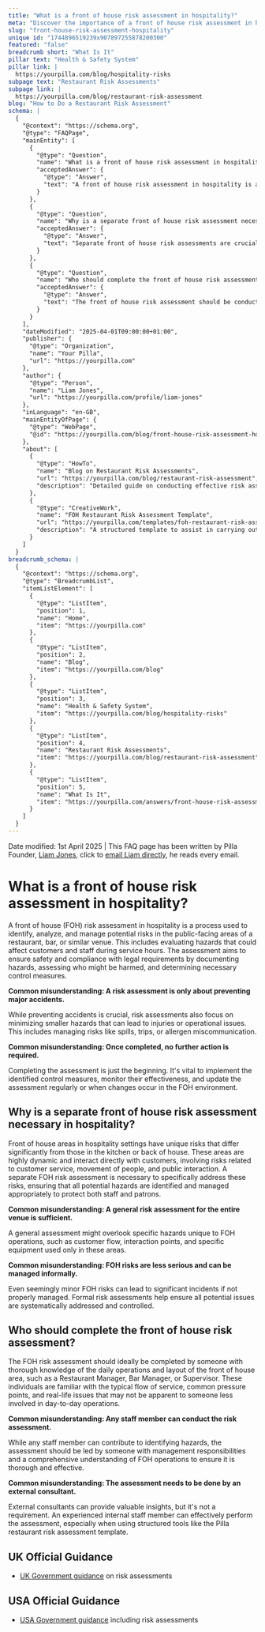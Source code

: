 ```yaml
---
title: "What is a front of house risk assessment in hospitality?"
meta: "Discover the importance of a front of house risk assessment in hospitality, focusing on safety and compliance in customer-facing areas."
slug: "front-house-risk-assessment-hospitality"
unique id: "1744896519239x907897255878200300"
featured: "false"
breadcrumb short: "What Is It"
pillar text: "Health & Safety System"
pillar link: |
  https://yourpilla.com/blog/hospitality-risks
subpage text: "Restaurant Risk Assessments"
subpage link: |
  https://yourpilla.com/blog/restaurant-risk-assessment
blog: "How to Do a Restaurant Risk Assessment"
schema: |
  {
    "@context": "https://schema.org",
    "@type": "FAQPage",
    "mainEntity": [
      {
        "@type": "Question",
        "name": "What is a front of house risk assessment in hospitality?",
        "acceptedAnswer": {
          "@type": "Answer",
          "text": "A front of house risk assessment in hospitality is a thorough process to identify, evaluate, and address potential hazards in public-facing areas of venues like restaurants or bars. It aims to enhance safety for both staff and customers by identifying hazards, analyzing who might be affected, and implementing necessary controls. This assessment is not only about avoiding major incidents but also about minimizing smaller hazards, like spillages or allergens, which could cause injuries or operational issues."
        }
      },
      {
        "@type": "Question",
        "name": "Why is a separate front of house risk assessment necessary in hospitality?",
        "acceptedAnswer": {
          "@type": "Answer",
          "text": "Separate front of house risk assessments are crucial in hospitality to address unique risks that differ from those in kitchen or back of house areas. These public-facing areas involve interactions with customers and are dynamic, requiring targeted risk management strategies to protect both staff and patrons effectively."
        }
      },
      {
        "@type": "Question",
        "name": "Who should complete the front of house risk assessment?",
        "acceptedAnswer": {
          "@type": "Answer",
          "text": "The front of house risk assessment should be conducted by someone with detailed knowledge of the venue's front of house operations. This is ideally a Restaurant Manager, Bar Manager, or Supervisor who understands the daily service flow, common issues, and the layout of the area. While external consultants can add value, this role can be effectively filled by an experienced internal staff member."
        }
      }
    ],
    "dateModified": "2025-04-01T09:00:00+01:00",
    "publisher": {
      "@type": "Organization",
      "name": "Your Pilla",
      "url": "https://yourpilla.com"
    },
    "author": {
      "@type": "Person",
      "name": "Liam Jones",
      "url": "https://yourpilla.com/profile/liam-jones"
    },
    "inLanguage": "en-GB",
    "mainEntityOfPage": {
      "@type": "WebPage",
      "@id": "https://yourpilla.com/blog/front-house-risk-assessment-hospitality"
    },
    "about": [
      {
        "@type": "HowTo",
        "name": "Blog on Restaurant Risk Assessments",
        "url": "https://yourpilla.com/blog/restaurant-risk-assessment",
        "description": "Detailed guide on conducting effective risk assessments in restaurant settings, highlighting importance of customized evaluations for front of house areas."
      },
      {
        "@type": "CreativeWork",
        "name": "FOH Restaurant Risk Assessment Template",
        "url": "https://yourpilla.com/templates/foh-restaurant-risk-assessment",
        "description": "A structured template to assist in carrying out comprehensive risk assessments specifically for front of house operations in hospitality environments."
      }
    ]
  }
breadcrumb_schema: |
  {
    "@context": "https://schema.org",
    "@type": "BreadcrumbList",
    "itemListElement": [
      {
        "@type": "ListItem",
        "position": 1,
        "name": "Home",
        "item": "https://yourpilla.com"
      },
      {
        "@type": "ListItem",
        "position": 2,
        "name": "Blog",
        "item": "https://yourpilla.com/blog"
      },
      {
        "@type": "ListItem",
        "position": 3,
        "name": "Health & Safety System",
        "item": "https://yourpilla.com/blog/hospitality-risks"
      },
      {
        "@type": "ListItem",
        "position": 4,
        "name": "Restaurant Risk Assessments",
        "item": "https://yourpilla.com/blog/restaurant-risk-assessment"
      },
      {
        "@type": "ListItem",
        "position": 5,
        "name": "What Is It",
        "item": "https://yourpilla.com/answers/front-house-risk-assessment-hospitality"
      }
    ]
  }
---
```


Date modified: 1st April 2025 | This FAQ page has been written by Pilla Founder, [Liam Jones](https://yourpilla.com/profile/liam-jones), click to [email Liam directly](https://mailto:liam@yourpilla.com), he reads every email.

# What is a front of house risk assessment in hospitality?

A front of house (FOH) risk assessment in hospitality is a process used to identify, analyze, and manage potential risks in the public-facing areas of a restaurant, bar, or similar venue. This includes evaluating hazards that could affect customers and staff during service hours. The assessment aims to ensure safety and compliance with legal requirements by documenting hazards, assessing who might be harmed, and determining necessary control measures.

**Common misunderstanding: A risk assessment is only about preventing major accidents.**

While preventing accidents is crucial, risk assessments also focus on minimizing smaller hazards that can lead to injuries or operational issues. This includes managing risks like spills, trips, or allergen miscommunication.

**Common misunderstanding: Once completed, no further action is required.**

Completing the assessment is just the beginning. It's vital to implement the identified control measures, monitor their effectiveness, and update the assessment regularly or when changes occur in the FOH environment.

## Why is a separate front of house risk assessment necessary in hospitality?

Front of house areas in hospitality settings have unique risks that differ significantly from those in the kitchen or back of house. These areas are highly dynamic and interact directly with customers, involving risks related to customer service, movement of people, and public interaction. A separate FOH risk assessment is necessary to specifically address these risks, ensuring that all potential hazards are identified and managed appropriately to protect both staff and patrons.

**Common misunderstanding: A general risk assessment for the entire venue is sufficient.**

A general assessment might overlook specific hazards unique to FOH operations, such as customer flow, interaction points, and specific equipment used only in these areas.

**Common misunderstanding: FOH risks are less serious and can be managed informally.**

Even seemingly minor FOH risks can lead to significant incidents if not properly managed. Formal risk assessments help ensure all potential issues are systematically addressed and controlled.

## Who should complete the front of house risk assessment?

The FOH risk assessment should ideally be completed by someone with thorough knowledge of the daily operations and layout of the front of house area, such as a Restaurant Manager, Bar Manager, or Supervisor. These individuals are familiar with the typical flow of service, common pressure points, and real-life issues that may not be apparent to someone less involved in day-to-day operations.

**Common misunderstanding: Any staff member can conduct the risk assessment.**

While any staff member can contribute to identifying hazards, the assessment should be led by someone with management responsibilities and a comprehensive understanding of FOH operations to ensure it is thorough and effective.

**Common misunderstanding: The assessment needs to be done by an external consultant.**

External consultants can provide valuable insights, but it's not a requirement. An experienced internal staff member can effectively perform the assessment, especially when using structured tools like the Pilla restaurant risk assessment template.

## UK Official Guidance

-   [UK Government guidance](https://www.hse.gov.uk/catering/risk.htm) on risk assessments

## USA Official Guidance

-   [USA Government guidance](https://www.fda.gov/regulatory-information/search-fda-guidance-documents/draft-guidance-industry-hazard-analysis-and-risk-based-preventive-controls-human-food) including risk assessments